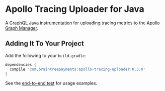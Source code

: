 # Apollo Tracing Uploader for Java

A [GraphQL Java instrumentation](https://www.graphql-java.com/documentation/v12/instrumentation/) for uploading tracing metrics to the [Apollo Graph Manager](https://www.apollographql.com/docs/graph-manager/).

## Adding It To Your Project

Add the following to your `build.gradle`:

```groovy
dependencies {
  compile 'com.braintreepayments:apollo-tracing-uploader:0.3.0'
}
```

See the [end-to-end test](src/test/java/integration/EndToEndTest.java) for usage examples.

